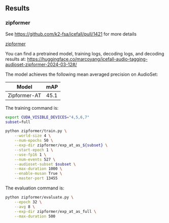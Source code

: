 ## Results

### zipformer
See <https://github.com/k2-fsa/icefall/pull/1421> for more details

[zipformer](./zipformer)

You can find a pretrained model, training logs, decoding logs, and decoding results at:
<https://huggingface.co/marcoyang/icefall-audio-tagging-audioset-zipformer-2024-03-12#/>

The model achieves the following mean averaged precision on AudioSet:

| Model | mAP |
| ------ | ------- |
| Zipformer-AT | 45.1 |

The training command is:

```bash
export CUDA_VISIBLE_DEVICES="4,5,6,7"
subset=full

python zipformer/train.py \
    --world-size 4 \
    --num-epochs 50 \
    --exp-dir zipformer/exp_at_as_${subset} \
    --start-epoch 1 \
    --use-fp16 1 \
    --num-events 527 \
    --audioset-subset $subset \
    --max-duration 1000 \
    --enable-musan True \
    --master-port 13455
```

The evaluation command is:

```bash
python zipformer/evaluate.py \
    --epoch 32 \
    --avg 8 \
    --exp-dir zipformer/exp_at_as_full \
    --max-duration 500
```
